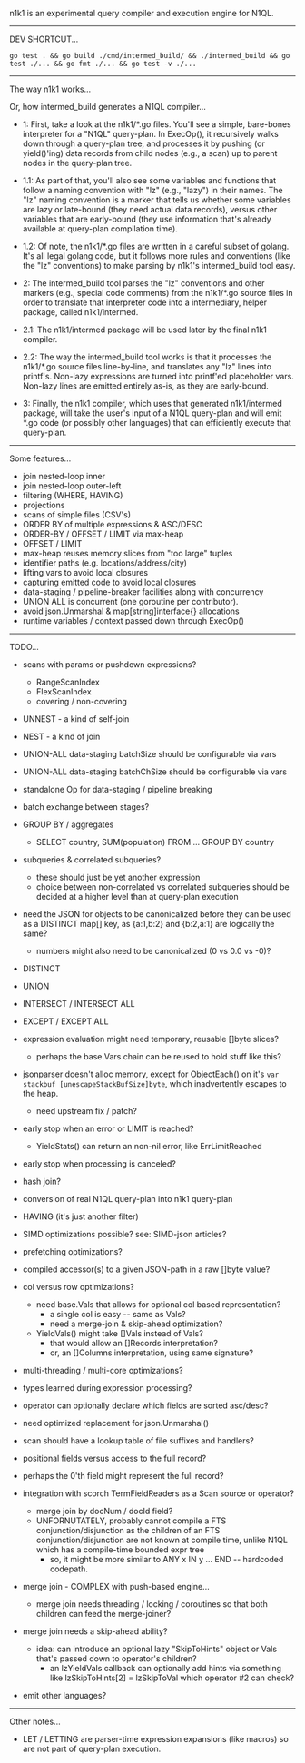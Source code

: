 n1k1 is an experimental query compiler and execution engine for N1QL.

-------------------------------------------------------
DEV SHORTCUT...

    go test . && go build ./cmd/intermed_build/ && ./intermed_build && go test ./... && go fmt ./... && go test -v ./...

-------------------------------------------------------
The way n1k1 works...

Or, how intermed_build generates a N1QL compiler...

- 1: First, take a look at the n1k1/*.go files.  You'll see a simple,
bare-bones interpreter for a "N1QL" query-plan.  In ExecOp(), it
recursively walks down through a query-plan tree, and processes it by
pushing (or yield()'ing) data records from child nodes (e.g., a scan)
up to parent nodes in the query-plan tree.

- 1.1: As part of that, you'll also see some variables and functions
that follow a naming convention with "lz" (e.g., "lazy") in their
names.  The "lz" naming convention is a marker that tells us whether
some variables are lazy or late-bound (they need actual data records),
versus other variables that are early-bound (they use information
that's already available at query-plan compilation time).

- 1.2: Of note, the n1k1/*.go files are written in a careful subset of
golang.  It's all legal golang code, but it follows more rules and
conventions (like the "lz" conventions) to make parsing by n1k1's
intermed_build tool easy.

- 2: The intermed_build tool parses the "lz" conventions and other
markers (e.g., special code comments) from the n1k1/*.go source files
in order to translate that interpreter code into a intermediary,
helper package, called n1k1/intermed.

- 2.1: The n1k1/intermed package will be used later by the final n1k1
compiler.

- 2.2: The way the intermed_build tool works is that it processes the
n1k1/*.go source files line-by-line, and translates any "lz" lines
into printf's.  Non-lazy expressions are turned into printf'ed
placeholder vars.  Non-lazy lines are emitted entirely as-is, as they
are early-bound.

- 3: Finally, the n1k1 compiler, which uses that generated
n1k1/intermed package, will take the user's input of a N1QL query-plan
and will emit *.go code (or possibly other languages) that can
efficiently execute that query-plan.

------------------------------------------
Some features...

- join nested-loop inner
- join nested-loop outer-left
- filtering (WHERE, HAVING)
- projections
- scans of simple files (CSV's)
- ORDER BY of multiple expressions & ASC/DESC
- ORDER-BY / OFFSET / LIMIT via max-heap
- OFFSET / LIMIT
- max-heap reuses memory slices from "too large" tuples
- identifier paths (e.g. locations/address/city)
- lifting vars to avoid local closures
- capturing emitted code to avoid local closures
- data-staging / pipeline-breaker facilities along with concurrency
- UNION ALL is concurrent (one goroutine per contributor).
- avoid json.Unmarshal & map[string]interface{} allocations
- runtime variables / context passed down through ExecOp()

------------------------------------------
TODO...

- scans with params or pushdown expressions?
  - RangeScanIndex
  - FlexScanIndex
  - covering / non-covering

- UNNEST - a kind of self-join

- NEST - a kind of join

- UNION-ALL data-staging batchSize should be configurable via vars
- UNION-ALL data-staging batchChSize should be configurable via vars

- standalone Op for data-staging / pipeline breaking

- batch exchange between stages?

- GROUP BY / aggregates
  - SELECT country, SUM(population) FROM ... GROUP BY country

- subqueries & correlated subqueries?
  - these should just be yet another expression
  - choice between non-correlated vs correlated subqueries should be
    decided at a higher level than at query-plan execution

- need the JSON for objects to be canonicalized before they can be
  used as a DISTINCT map[] key, as {a:1,b:2} and {b:2,a:1} are
  logically the same?
  - numbers might also need to be canonicalized (0 vs 0.0 vs -0)?

- DISTINCT

- UNION
- INTERSECT / INTERSECT ALL
- EXCEPT / EXCEPT ALL

- expression evaluation might need temporary, reusable []byte slices?
  - perhaps the base.Vars chain can be reused to hold
    stuff like this?

- jsonparser doesn't alloc memory, except for ObjectEach() on it's
  `var stackbuf [unescapeStackBufSize]byte`, which inadvertently
  escapes to the heap.
  - need upstream fix / patch?

- early stop when an error or LIMIT is reached?
  - YieldStats() can return an non-nil error, like ErrLimitReached

- early stop when processing is canceled?

- hash join?

- conversion of real N1QL query-plan into n1k1 query-plan

- HAVING (it's just another filter)

- SIMD optimizations possible?  see: SIMD-json articles?

- prefetching optimizations?

- compiled accessor(s) to a given JSON-path in a raw []byte value?

- col versus row optimizations?
  - need base.Vals that allows for optional col based representation?
    - a single col is easy -- same as Vals?
    - need a merge-join & skip-ahead optimization?
  - YieldVals() might take []Vals instead of Vals?
    - that would allow an []Records interpretation?
    - or, an []Columns interpretation, using same signature?

- multi-threading / multi-core optimizations?

- types learned during expression processing?

- operator can optionally declare which fields are sorted asc/desc?

- need optimized replacement for json.Unmarshal()

- scan should have a lookup table of file suffixes and handlers?

- positional fields versus access to the full record?
- perhaps the 0'th field might represent the full record?

- integration with scorch TermFieldReaders as a Scan source or operator?
  - merge join by docNum / docId field?
  - UNFORNUTATELY, probably cannot compile a FTS conjunction/disjunction
    as the children of an FTS conjunction/disjunction
    are not known at compile time, unlike N1QL which has a compile-time
    bounded expr tree
    - so, it might be more similar to ANY x IN y ... END -- hardcoded codepath.

- merge join - COMPLEX with push-based engine...
  - merge join needs threading / locking / coroutines
    so that both children can feed the merge-joiner?

- merge join needs a skip-ahead ability?
  - idea: can introduce an optional lazy "SkipToHints" object or Vals
    that's passed down to operator's children?
    - an lzYieldVals callback can optionally add hints via
      something like lzSkipToHints[2] = lzSkipToVal which operator #2 can check?

- emit other languages?

------------------------------------------
Other notes...

- LET / LETTING are parser-time expression expansions (like macros) so
  are not part of query-plan execution.

